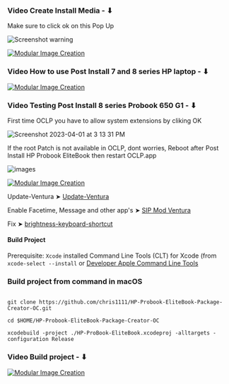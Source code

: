 ### Video Create Install Media - ⬇︎
Make sure to click ok on this Pop Up

![Screenshot warning](https://user-images.githubusercontent.com/6248794/230518624-c6aa2996-2432-4246-9f46-4c80c296ce07.png)

[![Modular Image Creation](https://user-images.githubusercontent.com/6248794/180882015-aa6209bd-a10d-4a1e-85cf-d9729b8e0efc.png)](https://youtu.be/gaxkglymYkE)

### Video How to use Post Install 7 and 8 series HP laptop - ⬇︎

[![Modular Image Creation](https://user-images.githubusercontent.com/6248794/180882015-aa6209bd-a10d-4a1e-85cf-d9729b8e0efc.png)](https://youtu.be/6v8d53SQpeU)


### Video Testing Post Install 8 series Probook 650 G1 - ⬇︎
First time OCLP you have to allow system extensions by cliking OK

![Screenshot 2023-04-01 at 3 13 31 PM](https://user-images.githubusercontent.com/6248794/229313967-07f3fbba-af1c-4187-9f2c-c12898466159.png)

If the root Patch is not available in OCLP, dont worries, Reboot after Post Install HP Probook EliteBook then restart OCLP.app

![images](https://user-images.githubusercontent.com/6248794/229367968-f108d159-aefd-46fe-8b8d-3f8b05abc684.png)


[![Modular Image Creation](https://user-images.githubusercontent.com/6248794/180882015-aa6209bd-a10d-4a1e-85cf-d9729b8e0efc.png)](https://youtu.be/tv_DT-SChkw)


Update-Ventura ➤ [Update-Ventura](https://github.com/chris1111/HP-Probook-EliteBook-Package-Creator-OC/wiki/Update-Ventura)


Enable Facetime, Message and other app's ➤ [SIP Mod Ventura](https://github.com/chris1111/HP-Probook-EliteBook-Package-Creator-OC/wiki/SIP-Mod-Ventura) 

Fix ➤ [brightness-keyboard-shortcut](https://github.com/chris1111/HP-Probook-EliteBook-Package-Creator-OC/wiki/Fix-brightness-keyboard-shortcut)


#### Build Project
Prerequisite: `Xcode` installed
 Command Line Tools (CLT) for Xcode (from `xcode-select --install` or [Developer Apple Command Line Tools](https://developer.apple.com/download/all/)

### Build project from command in macOS


```

git clone https://github.com/chris1111/HP-Probook-EliteBook-Package-Creator-OC.git

cd $HOME/HP-Probook-EliteBook-Package-Creator-OC

xcodebuild -project ./HP-ProBook-EliteBook.xcodeproj -alltargets -configuration Release
```

### Video Build project - ⬇︎

[![Modular Image Creation](https://user-images.githubusercontent.com/6248794/180882015-aa6209bd-a10d-4a1e-85cf-d9729b8e0efc.png)](https://youtu.be/rmnEuAZgiQo)

